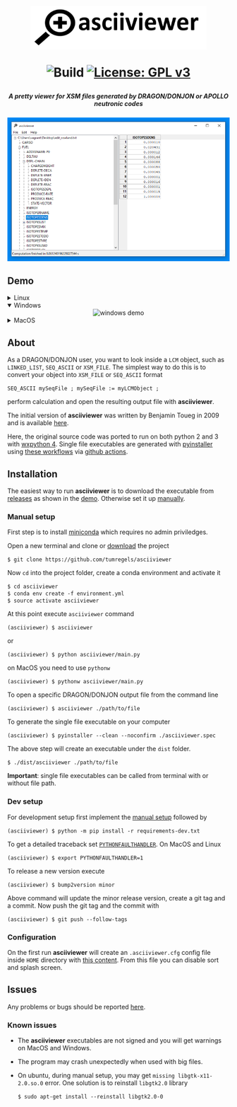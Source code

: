 <h1 align="center">
<img src="images/logo.png" alt="asciiviewer logo" width="400px" />

![Build](https://github.com/tumregels/asciiviewer/workflows/Build/badge.svg?branch=master)
[![License: GPL v3](https://img.shields.io/badge/License-GPLv3-blue.svg)](https://www.gnu.org/licenses/gpl-3.0)

</h1>

<h5 align="center">A pretty viewer for XSM files generated by DRAGON/DONJON or APOLLO neutronic codes</h1>

<div align="center">
<img src="images/preview.png" alt="asciiviewer preview" width="700" />
</div>

## Demo

<details>
<summary>Linux</summary>
<div align="center">
<img src="https://raw.github.com/tumregels/asciiviewer/master/images/linux.gif?raw=true" alt="linux demo" width="700" />
</div>
</details>

<details open>
<summary>Windows</summary>
<div align="center">
<img src="https://raw.github.com/tumregels/asciiviewer/master/images/windows.gif?raw=true" alt="windows demo" width="700" />
</div>
</details>

<details>
<summary>MacOS</summary>
<div align="center">
<img src="https://raw.github.com/tumregels/asciiviewer/master/images/macos.gif?raw=true" alt="macos demo" width="700" />
</div>
</details>

## About

As a DRAGON/DONJON user, you want to look inside a `LCM` object, such as
`LINKED_LIST`, `SEQ_ASCII` or `XSM_FILE`.
The simplest way to do this is to convert your object into `XSM_FILE` or `SEQ_ASCII` format

    SEQ_ASCII mySeqFile ; mySeqFile := myLCMObject ;

perform calculation and open the resulting output file with __asciiviewer__.

The initial version of __asciiviewer__ was written by Benjamin Toueg in 2009
and is available [here](http://code.google.com/p/dragon-donjon-ascii-viewer/).

Here, the original source code was ported to run on both python 2 and 3 with [wxpython 4](https://www.wxpython.org/).
Single file executables are generated with [pyinstaller](https://www.pyinstaller.org/) using [these workflows](.github/workflows)
via [github actions](https://github.com/tumregels/asciiviewer/actions).

## Installation

The easiest way to run __asciiviewer__
is to download the executable from [releases](https://github.com/tumregels/asciiviewer/releases/latest)
as shown in the [demo](#demo).
Otherwise set it up [manually](#manual-setup).

### Manual setup

First step is to install [miniconda](https://conda.io/projects/conda/en/latest/user-guide/install/index.html)
which requires no admin priviledges.

Open a new terminal and clone or [download](https://github.com/tumregels/asciiviewer/archive/master.zip) the project

    $ git clone https://github.com/tumregels/asciiviewer

Now `cd` into the project folder, create a conda environment and activate it

    $ cd asciiviewer
    $ conda env create -f environment.yml
    $ source activate asciiviewer

At this point execute `asciiviewer` command

    (asciiviewer) $ asciiviewer

or

    (asciiviewer) $ python asciiviewer/main.py

on MacOS you need to use `pythonw`

    (asciiviewer) $ pythonw asciiviewer/main.py

To open a specific DRAGON/DONJON output file from the command line

    (asciiviewer) $ asciiviewer ./path/to/file

To generate the single file executable on your computer

    (asciiviewer) $ pyinstaller --clean --noconfirm ./asciiviewer.spec

The above step will create an executable under the `dist` folder.

    $ ./dist/asciiviewer ./path/to/file
    
__Important__: single file executables can be called from terminal with or without file path.

### Dev setup

For development setup first implement the [manual setup](#manual-setup) followed by

    (asciiviewer) $ python -m pip install -r requirements-dev.txt

To get a detailed traceback set [`PYTHONFAULTHANDLER`](https://docs.python.org/dev/using/cmdline.html#envvar-PYTHONFAULTHANDLER). On MacOS and Linux

    (asciiviewer) $ export PYTHONFAULTHANDLER=1

To release a new version execute

    (asciiviewer) $ bump2version minor

Above command will update the minor release version, create a git tag and a commit.
Now push the git tag and the commit with

    (asciiviewer) $ git push --follow-tags

### Configuration

On the first run __asciiviewer__ will create an `.asciiviewer.cfg` config file inside
`HOME` directory with [this content](./asciiviewer/assets/default.cfg).
From this file you can disable sort and splash screen.

## Issues

Any problems or bugs should be reported [here](https://github.com/tumregels/asciiviewer/issues).

### Known issues

* The __asciiviewer__ executables are not signed and you will get warnings on MacOS and Windows.

* The program may crash unexpectedly when used with big files.

* On ubuntu, during manual setup, you may get `missing libgtk-x11-2.0.so.0` error.
  One solution is to reinstall `libgtk2.0` library

      $ sudo apt-get install --reinstall libgtk2.0-0

